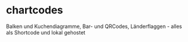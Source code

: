 # chartcodes
 Balken und Kuchendiagramme, Bar- und QRCodes, Länderflaggen - alles als Shortcode und lokal gehostet
